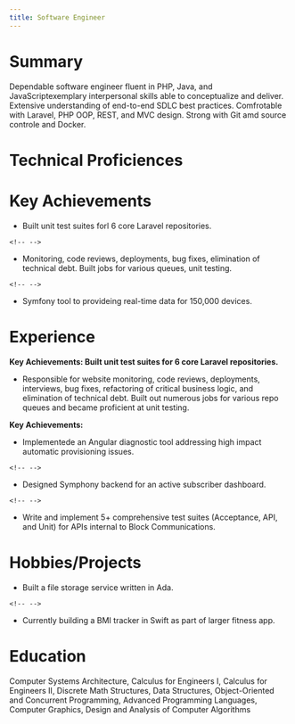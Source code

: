 ```yaml
---
title: Software Engineer
---
```


# Summary

Dependable software engineer fluent in PHP, Java, and
JavaScriptexemplary interpersonal skills able to conceptualize and
deliver. Extensive understanding of end-to-end SDLC best practices.
Comfrotable with Laravel, PHP OOP, REST, and MVC design. Strong with Git
amd source controle and Docker.

# Technical Proficiences

# Key Achievements

-   Built unit test suites forl 6 core Laravel repositories.

```{=html}
<!-- -->
```
-   Monitoring, code reviews, deployments, bug fixes, elimination of
    technical debt. Built jobs for various queues, unit testing.

```{=html}
<!-- -->
```
-   Symfony tool to provideing real-time data for 150,000 devices.

# Experience

**Key Achievements: Built unit test suites for 6 core Laravel
repositories.**

-   Responsible for website monitoring, code reviews, deployments,
    interviews, bug fixes, refactoring of critical business logic, and
    elimination of technical debt. Built out numerous jobs for various
    repo queues and became proficient at unit testing.

**Key Achievements:**

-   Implementede an Angular diagnostic tool addressing high impact
    automatic provisioning issues.

```{=html}
<!-- -->
```
-   Designed Symphony backend for an active subscriber dashboard.

```{=html}
<!-- -->
```
-   Write and implement 5+ comprehensive test suites (Acceptance, API,
    and Unit) for APIs internal to Block Communications.

# Hobbies/Projects

-   Built a file storage service written in Ada.

```{=html}
<!-- -->
```
-    Currently building a BMI tracker in Swift as part of larger fitness
    app.

# Education

Computer Systems Architecture, Calculus for Engineers I, Calculus for
Engineers II, Discrete Math Structures, Data Structures, Object-Oriented
and Concurrent Programming, Advanced Programming Languages, Computer
Graphics, Design and Analysis of Computer Algorithms
